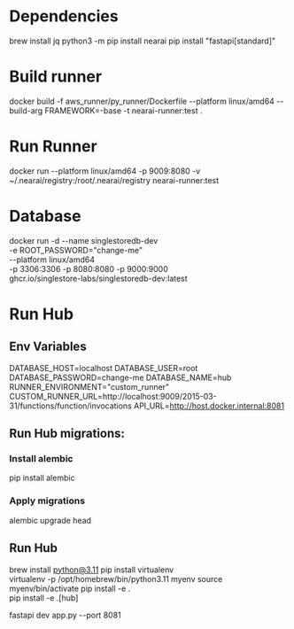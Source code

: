 # Dependencies
brew install jq
python3 -m pip install nearai
pip install "fastapi[standard]"

# Build runner
docker build -f aws_runner/py_runner/Dockerfile --platform linux/amd64 --build-arg FRAMEWORK=-base -t nearai-runner:test .

# Run Runner
docker run --platform linux/amd64 -p 9009:8080 -v ~/.nearai/registry:/root/.nearai/registry nearai-runner:test

# Database

docker run -d --name singlestoredb-dev \
           -e ROOT_PASSWORD="change-me" \
           --platform linux/amd64 \
           -p 3306:3306 -p 8080:8080 -p 9000:9000 \
           ghcr.io/singlestore-labs/singlestoredb-dev:latest



# Run Hub

## Env Variables
DATABASE_HOST=localhost
DATABASE_USER=root
DATABASE_PASSWORD=change-me
DATABASE_NAME=hub
RUNNER_ENVIRONMENT="custom_runner"
CUSTOM_RUNNER_URL=http://localhost:9009/2015-03-31/functions/function/invocations
API_URL=http://host.docker.internal:8081

## Run Hub migrations:
### Install alembic
pip install alembic
### Apply migrations
alembic upgrade head

## Run Hub

brew install python@3.11
pip install virtualenv  
virtualenv -p /opt/homebrew/bin/python3.11 myenv
source myenv/bin/activate
pip install -e .  
pip install -e .\[hub\]

fastapi dev app.py --port 8081


